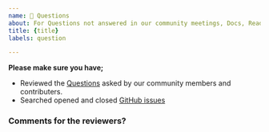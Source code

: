 ```yaml
---
name: 🤔 Questions
about: For Questions not answered in our community meetings, Docs, Readme or Slack
title: {title}
labels: question

---
```


<!-- This template is used to ask questions that you might have and have not been previously answered on any of our communication or help channels. Questions asked here should be questions that might likely lead to a new issue being created. -->

**Please make sure you have;**

- Reviewed the [Questions](https://github.com/litmuschaos/litmus-docs-beta/labels/question) asked by our community members and contributers.
- Searched opened and closed [GitHub issues](https://github.com/litmuschaos/litmus-docs-beta/issues)


### Comments for the reviewers?
<!-- Leave a comment for the reviewers of this issue -->

